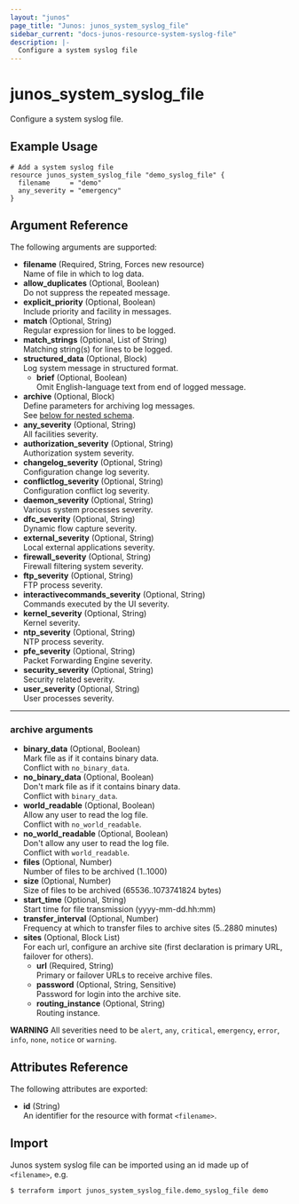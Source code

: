 ```yaml
---
layout: "junos"
page_title: "Junos: junos_system_syslog_file"
sidebar_current: "docs-junos-resource-system-syslog-file"
description: |-
  Configure a system syslog file
---
```


# junos_system_syslog_file

Configure a system syslog file.

## Example Usage

```hcl
# Add a system syslog file
resource junos_system_syslog_file "demo_syslog_file" {
  filename     = "demo"
  any_severity = "emergency"
}
```

## Argument Reference

The following arguments are supported:

- **filename** (Required, String, Forces new resource)  
  Name of file in which to log data.
- **allow_duplicates** (Optional, Boolean)  
  Do not suppress the repeated message.
- **explicit_priority** (Optional, Boolean)  
  Include priority and facility in messages.
- **match** (Optional, String)  
  Regular expression for lines to be logged.
- **match_strings** (Optional, List of String)  
  Matching string(s) for lines to be logged.
- **structured_data** (Optional, Block)  
  Log system message in structured format.
  - **brief** (Optional, Boolean)  
    Omit English-language text from end of logged message.
- **archive** (Optional, Block)  
  Define parameters for archiving log messages.  
  See [below for nested schema](#archive-arguments).
- **any_severity** (Optional, String)  
  All facilities severity.
- **authorization_severity** (Optional, String)  
  Authorization system severity.
- **changelog_severity** (Optional, String)  
  Configuration change log severity.
- **conflictlog_severity** (Optional, String)  
  Configuration conflict log severity.
- **daemon_severity** (Optional, String)  
  Various system processes severity.
- **dfc_severity** (Optional, String)  
  Dynamic flow capture severity.
- **external_severity** (Optional, String)  
  Local external applications severity.
- **firewall_severity** (Optional, String)  
  Firewall filtering system severity.
- **ftp_severity** (Optional, String)  
  FTP process severity.
- **interactivecommands_severity** (Optional, String)  
  Commands executed by the UI severity.
- **kernel_severity** (Optional, String)  
  Kernel severity.
- **ntp_severity** (Optional, String)  
  NTP process severity.
- **pfe_severity** (Optional, String)  
  Packet Forwarding Engine severity.
- **security_severity** (Optional, String)  
  Security related severity.
- **user_severity** (Optional, String)  
  User processes severity.

---

### archive arguments

- **binary_data** (Optional, Boolean)  
  Mark file as if it contains binary data.  
  Conflict with `no_binary_data`.
- **no_binary_data** (Optional, Boolean)  
  Don't mark file as if it contains binary data.  
  Conflict with `binary_data`.
- **world_readable** (Optional, Boolean)  
  Allow any user to read the log file.  
  Conflict with `no_world_readable`.
- **no_world_readable** (Optional, Boolean)  
  Don't allow any user to read the log file.  
  Conflict with `world_readable`.
- **files** (Optional, Number)  
  Number of files to be archived (1..1000)
- **size** (Optional, Number)  
  Size of files to be archived (65536..1073741824 bytes)
- **start_time** (Optional, String)  
  Start time for file transmission (yyyy-mm-dd.hh:mm)
- **transfer_interval** (Optional, Number)  
  Frequency at which to transfer files to archive sites (5..2880 minutes)
- **sites** (Optional, Block List)  
  For each url, configure an archive site (first declaration is primary URL, failover for others).
  - **url** (Required, String)  
    Primary or failover URLs to receive archive files.
  - **password** (Optional, String, Sensitive)  
    Password for login into the archive site.
  - **routing_instance** (Optional, String)  
    Routing instance.

**WARNING** All severities need to be
`alert`, `any`, `critical`, `emergency`, `error`, `info`, `none`, `notice` or `warning`.

## Attributes Reference

The following attributes are exported:

- **id** (String)  
  An identifier for the resource with format `<filename>`.

## Import

Junos system syslog file can be imported using an id made up of `<filename>`, e.g.

```shell
$ terraform import junos_system_syslog_file.demo_syslog_file demo
```
